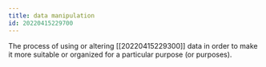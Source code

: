 ```yaml
---
title: data manipulation
id: 20220415229700
---
```


The process of using or altering [[20220415229300]] data in order to make it more suitable or organized for a particular purpose (or purposes).
